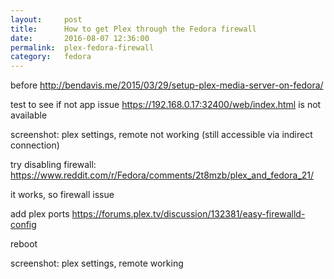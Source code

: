```yaml
---
layout:     post
title:      How to get Plex through the Fedora firewall
date:       2016-08-07 12:36:00
permalink:  plex-fedora-firewall
category:   fedora
---
```


before
http://bendavis.me/2015/03/29/setup-plex-media-server-on-fedora/

test to see if not app issue
https://192.168.0.17:32400/web/index.html
is not available

screenshot: plex settings, remote not working
(still accessible via indirect connection)

try disabling firewall:
https://www.reddit.com/r/Fedora/comments/2t8mzb/plex_and_fedora_21/

it works, so firewall issue

add plex ports
https://forums.plex.tv/discussion/132381/easy-firewalld-config

reboot

screenshot: plex settings, remote working
